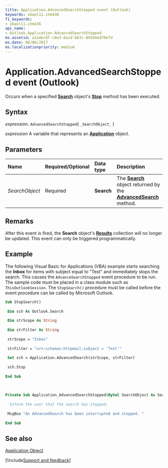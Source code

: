```yaml
---
title: Application.AdvancedSearchStopped event (Outlook)
keywords: vbaol11.chm436
f1_keywords:
- vbaol11.chm436
api_name:
- Outlook.Application.AdvancedSearchStopped
ms.assetid: a1a4ec9f-c0e3-6acd-b63c-89194ed70efd
ms.date: 06/08/2017
ms.localizationpriority: medium
---
```



# Application.AdvancedSearchStopped event (Outlook)

Occurs when a specified **[Search](Outlook.Search.md)** object's **[Stop](Outlook.Search.Stop.md)** method has been executed.


## Syntax

_expression_. `AdvancedSearchStopped`( `_SearchObject_` )

_expression_ A variable that represents an **[Application](Outlook.Application.md)** object.


## Parameters



|Name|Required/Optional|Data type|Description|
|:-----|:-----|:-----|:-----|
| _SearchObject_|Required| **Search**|The **[Search](Outlook.Search.md)** object returned by the **[AdvancedSearch](Outlook.Application.AdvancedSearch.md)** method.|

## Remarks

After this event is fired, the **Search** object's **[Results](Outlook.Results.md)** collection will no longer be updated. This event can only be triggered programmatically.


## Example

The following Visual Basic for Applications (VBA) example starts searching the **Inbox** for items with subject equal to "Test" and immediately stops the search. This causes the `AdvanceSearchStopped` event procedure to be run. The sample code must be placed in a class module such as `ThisOutlookSession`. The `StopSearch()` procedure must be called before the event procedure can be called by Microsoft Outlook.


```vb
Sub StopSearch() 
 
 Dim sch As Outlook.Search 
 
 Dim strScope As String 
 
 Dim strFilter As String 
 
 strScope = "Inbox" 
 
 strFilter = "urn:schemas:httpmail:subject = 'Test'" 
 
 Set sch = Application.AdvancedSearch(strScope, strFilter) 
 
 sch.Stop 
 
End Sub 
 
 
 
Private Sub Application_AdvancedSearchStopped(ByVal SearchObject As Search) 
 
 'Inform the user that the search has stopped. 
 
 MsgBox "An AdvancedSearch has been interrupted and stopped. " 
 
End Sub
```


## See also


[Application Object](Outlook.Application.md)

[!include[Support and feedback](~/includes/feedback-boilerplate.md)]